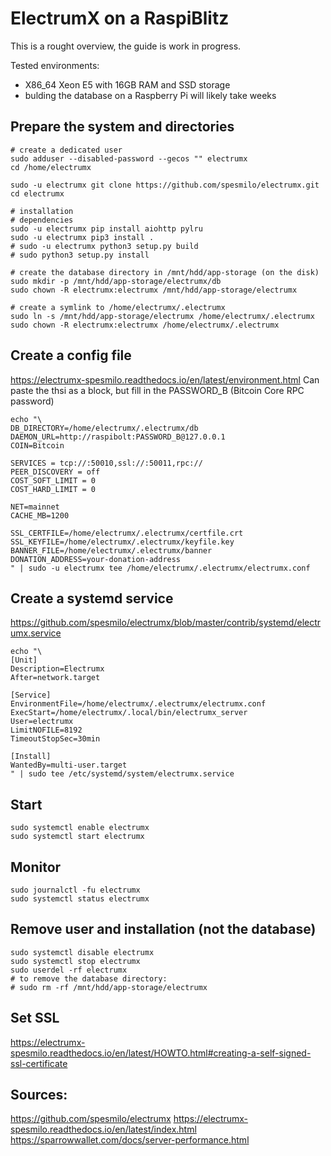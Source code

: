 # ElectrumX on a RaspiBlitz

This is a rought overview, the guide is work in progress.

Tested environments:
  * X86_64 Xeon E5 with 16GB RAM and SSD storage
  * bulding the database on a Raspberry Pi will likely take weeks

## Prepare the system and directories
```
# create a dedicated user
sudo adduser --disabled-password --gecos "" electrumx
cd /home/electrumx

sudo -u electrumx git clone https://github.com/spesmilo/electrumx.git
cd electrumx

# installation
# dependencies
sudo -u electrumx pip install aiohttp pylru
sudo -u electrumx pip3 install .
# sudo -u electrumx python3 setup.py build
# sudo python3 setup.py install

# create the database directory in /mnt/hdd/app-storage (on the disk)
sudo mkdir -p /mnt/hdd/app-storage/electrumx/db
sudo chown -R electrumx:electrumx /mnt/hdd/app-storage/electrumx

# create a symlink to /home/electrumx/.electrumx
sudo ln -s /mnt/hdd/app-storage/electrumx /home/electrumx/.electrumx
sudo chown -R electrumx:electrumx /home/electrumx/.electrumx

```

## Create a config file  
https://electrumx-spesmilo.readthedocs.io/en/latest/environment.html
Can paste the thsi as a block, but fill in the PASSWORD_B (Bitcoin Core RPC password)
```
echo "\
DB_DIRECTORY=/home/electrumx/.electrumx/db
DAEMON_URL=http://raspibolt:PASSWORD_B@127.0.0.1
COIN=Bitcoin

SERVICES = tcp://:50010,ssl://:50011,rpc://
PEER_DISCOVERY = off
COST_SOFT_LIMIT = 0
COST_HARD_LIMIT = 0

NET=mainnet
CACHE_MB=1200

SSL_CERTFILE=/home/electrumx/.electrumx/certfile.crt
SSL_KEYFILE=/home/electrumx/.electrumx/keyfile.key
BANNER_FILE=/home/electrumx/.electrumx/banner
DONATION_ADDRESS=your-donation-address
" | sudo -u electrumx tee /home/electrumx/.electrumx/electrumx.conf
```

## Create a systemd service  
https://github.com/spesmilo/electrumx/blob/master/contrib/systemd/electrumx.service
```
echo "\
[Unit]
Description=Electrumx
After=network.target

[Service]
EnvironmentFile=/home/electrumx/.electrumx/electrumx.conf
ExecStart=/home/electrumx/.local/bin/electrumx_server
User=electrumx
LimitNOFILE=8192
TimeoutStopSec=30min

[Install]
WantedBy=multi-user.target
" | sudo tee /etc/systemd/system/electrumx.service
```

## Start
```
sudo systemctl enable electrumx
sudo systemctl start electrumx
```

## Monitor
```
sudo journalctl -fu electrumx
sudo systemctl status electrumx
```

## Remove user and installation (not the database)
```
sudo systemctl disable electrumx
sudo systemctl stop electrumx
sudo userdel -rf electrumx
# to remove the database directory:
# sudo rm -rf /mnt/hdd/app-storage/electrumx
```

## Set SSL  
https://electrumx-spesmilo.readthedocs.io/en/latest/HOWTO.html#creating-a-self-signed-ssl-certificate


## Sources:
https://github.com/spesmilo/electrumx
https://electrumx-spesmilo.readthedocs.io/en/latest/index.html
https://sparrowwallet.com/docs/server-performance.html